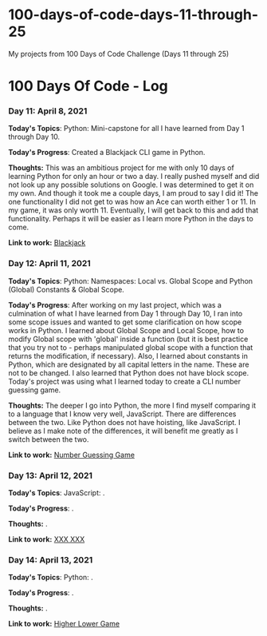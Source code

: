 # 100-days-of-code-days-11-through-25

My projects from 100 Days of Code Challenge (Days 11 through 25)

# 100 Days Of Code - Log

### Day 11: April 8, 2021

**Today's Topics**: Python: Mini-capstone for all I have learned from Day 1 through Day 10.

**Today's Progress**: Created a Blackjack CLI game in Python.

**Thoughts:** This was an ambitious project for me with only 10 days of learning Python for only an hour or two a day. I really pushed myself and did not look up any possible solutions on Google. I was determined to get it on my own. And though it took me a couple days, I am proud to say I did it! The one functionality I did not get to was how an Ace can worth either 1 or 11. In my game, it was only worth 11. Eventually, I will get back to this and add that functionality. Perhaps it will be easier as I learn more Python in the days to come.

**Link to work:** [Blackjack](https://replit.com/@matthewmjm/Blackjack#main.py)

### Day 12: April 11, 2021

**Today's Topics**: Python: Namespaces: Local vs. Global Scope and Python (Global) Constants & Global Scope.

**Today's Progress**: After working on my last project, which was a culmination of what I have learned from Day 1 through Day 10, I ran into some scope issues and wanted to get some clarification on how scope works in Python. I learned about Global Scope and Local Scope, how to modify Global scope with 'global' inside a function (but it is best practice that you try not to - perhaps manipulated global scope with a function that returns the modification, if necessary). Also, I learned about constants in Python, which are designated by all capital letters in the name. These are not to be changed. I also learned that Python does not have block scope. Today's project was using what I learned today to create a CLI number guessing game.

**Thoughts:** The deeper I go into Python, the more I find myself comparing it to a language that I know very well, JavaScript. There are differences between the two. Like Python does not have hoisting, like JavaScript. I believe as I make note of the differences, it will benefit me greatly as I switch between the two.

**Link to work:** [Number Guessing Game](https://replit.com/@matthewmjm/Number-Guessing-Game#main.py)

### Day 13: April 12, 2021

**Today's Topics**: JavaScript: .

**Today's Progress**: .

**Thoughts:** .

**Link to work:** [XXX XXX](https://replit.com/@matthewmjm/XXX-XXX#main.py)

### Day 14: April 13, 2021

**Today's Topics**: Python: .

**Today's Progress**: .

**Thoughts:** .

**Link to work:** [Higher Lower Game](https://replit.com/@matthewmjm/Higher-Lower-Game#main.py)
